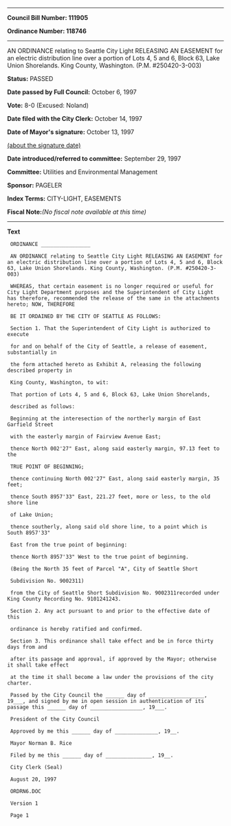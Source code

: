 

********

**Council Bill Number: 111905**
   
**Ordinance Number: 118746**
********

 AN ORDINANCE relating to Seattle City Light RELEASING AN EASEMENT for an electric distribution line over a portion of Lots 4, 5 and 6, Block 63, Lake Union Shorelands. King County, Washington. (P.M. #250420-3-003)

**Status:** PASSED
   
**Date passed by Full Council:** October 6, 1997
   
**Vote:** 8-0 (Excused: Noland)
   
**Date filed with the City Clerk:** October 14, 1997
   
**Date of Mayor's signature:** October 13, 1997
   
[(about the signature date)](/~public/approvaldate.htm)
   
   
   
**Date introduced/referred to committee:** September 29, 1997
   
**Committee:** Utilities and Environmental Management
   
**Sponsor:** PAGELER
   
   
**Index Terms:** CITY-LIGHT, EASEMENTS

**Fiscal Note:**_(No fiscal note available at this time)_

********

**Text**
   
```
 ORDINANCE ________________

 AN ORDINANCE relating to Seattle City Light RELEASING AN EASEMENT for an electric distribution line over a portion of Lots 4, 5 and 6, Block 63, Lake Union Shorelands. King County, Washington. (P.M. #250420-3-003)

 WHEREAS, that certain easement is no longer required or useful for City Light Department purposes and the Superintendent of City Light has therefore, recommended the release of the same in the attachments hereto; NOW, THEREFORE

 BE IT ORDAINED BY THE CITY OF SEATTLE AS FOLLOWS:

 Section 1. That the Superintendent of City Light is authorized to execute

 for and on behalf of the City of Seattle, a release of easement, substantially in

 the form attached hereto as Exhibit A, releasing the following described property in

 King County, Washington, to wit:

 That portion of Lots 4, 5 and 6, Block 63, Lake Union Shorelands,

 described as follows:

 Beginning at the interesection of the northerly margin of East Garfield Street

 with the easterly margin of Fairview Avenue East;

 thence North 002'27" East, along said easterly margin, 97.13 feet to the

 TRUE POINT OF BEGINNING;

 thence continuing North 002'27" East, along said easterly margin, 35 feet;

 thence South 8957'33" East, 221.27 feet, more or less, to the old shore line

 of Lake Union;

 thence southerly, along said old shore line, to a point which is South 8957'33"

 East from the true point of beginning:

 thence North 8957'33" West to the true point of beginning.

 (Being the North 35 feet of Parcel "A", City of Seattle Short

 Subdivision No. 9002311)

 from the City of Seattle Short Subdivision No. 9002311recorded under King County Recording No. 9101241243.

 Section 2. Any act pursuant to and prior to the effective date of this

 ordinance is hereby ratified and confirmed.

 Section 3. This ordinance shall take effect and be in force thirty days from and

 after its passage and approval, if approved by the Mayor; otherwise it shall take effect

 at the time it shall become a law under the provisions of the city charter.

 Passed by the City Council the ______ day of __________________, 19___, and signed by me in open session in authentication of its passage this ______ day of _________________, 19___.

 President of the City Council

 Approved by me this ______ day of ______________, 19__.

 Mayor Norman B. Rice

 Filed by me this ______ day of _______________, 19__.

 City Clerk (Seal)

 August 20, 1997

 ORDRN6.DOC

 Version 1

 Page 1

```
